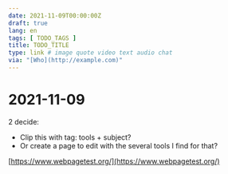 ```yaml
---
date: 2021-11-09T00:00:00Z
draft: true
lang: en
tags: [ TODO_TAGS ]
title: TODO_TITLE
type: link # image quote video text audio chat
via: "[Who](http://example.com)"
---
```



# 2021-11-09

2 decide:
* Clip this with tag: tools + subject?
* Or create a page to edit with the several tools I find for that?

[https://www.webpagetest.org/](https://www.webpagetest.org/)

